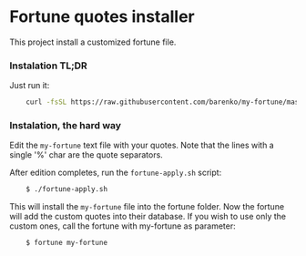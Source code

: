 # Fortune quotes installer

This project install a customized fortune file.


### Instalation TL;DR

Just run it:

```bash
    curl -fsSL https://raw.githubusercontent.com/barenko/my-fortune/master/fortune-install.sh | sh
```

### Instalation, the hard way

Edit the `my-fortune` text file with your quotes. Note that the lines with a single '%' char are the quote separators.

After edition completes, run the `fortune-apply.sh` script:

```bash
    $ ./fortune-apply.sh
```

This will install the `my-fortune` file into the fortune folder. Now the fortune will add the custom quotes into their database. If you wish to use only the custom ones, call the fortune with my-fortune as parameter:

```bash
    $ fortune my-fortune
```

